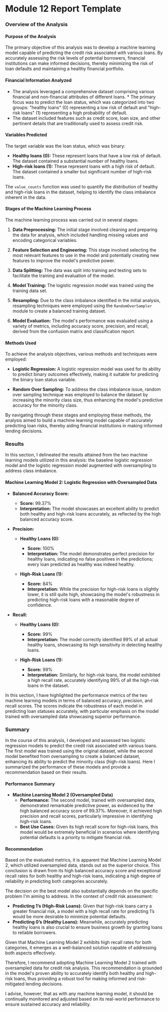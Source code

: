 # Module 12 Report Template


### Overview of the Analysis

#### **Purpose of the Analysis**

The primary objective of this analysis was to develop a machine learning model capable of predicting the credit risk associated with various loans. By accurately assessing the risk levels of potential borrowers, financial institutions can make informed decisions, thereby minimizing the risk of loan defaults and maintaining a healthy financial portfolio.

#### **Financial Information Analyzed**

 * The analysis leveraged a comprehensive dataset comprising various financial and non-financial attributes of different loans.  * The primary focus was to predict the loan status, which was categorized into two groups: "healthy loans" (0) representing a low risk of default and "high-risk loans" (1) representing a high probability of default. 
 * The dataset included features such as credit score, loan size, and other pertinent details that are traditionally used to assess credit risk.

#### **Variables Predicted**

The target variable was the loan status, which was binary:

- **Healthy loans (0):** These represent loans that have a low risk of default. The dataset contained a substantial number of healthy loans.
- **High-risk loans (1):** These represent loans with a high risk of default. The dataset contained a smaller but significant number of high-risk loans.

The `value_counts` function was used to quantify the distribution of healthy and high-risk loans in the dataset, helping to identify the class imbalance inherent in the data.

#### **Stages of the Machine Learning Process**

The machine learning process was carried out in several stages:

1. **Data Preprocessing:** The initial stage involved cleaning and preparing the data for analysis, which included handling missing values and encoding categorical variables.
   
2. **Feature Selection and Engineering:** This stage involved selecting the most relevant features to use in the model and potentially creating new features to improve the model's predictive power.
   
3. **Data Splitting:** The data was split into training and testing sets to facilitate the training and evaluation of the model.
   
4. **Model Training:** The logistic regression model was trained using the training data set.

5. **Resampling:** Due to the class imbalance identified in the initial analysis, resampling techniques were employed using the `RandomOverSampler` module to create a balanced training dataset.

6. **Model Evaluation:** The model's performance was evaluated using a variety of metrics, including accuracy score, precision, and recall, derived from the confusion matrix and classification report.

#### **Methods Used**

To achieve the analysis objectives, various methods and techniques were employed:

- **Logistic Regression:** A logistic regression model was used for its ability to predict binary outcomes effectively, making it suitable for predicting the binary loan status variable.

- **Random Over Sampling:** To address the class imbalance issue, random over sampling technique was employed to balance the dataset by increasing the minority class size, thus enhancing the model's predictive accuracy for the minority class.

By navigating through these stages and employing these methods, the analysis aimed to build a machine learning model capable of accurately predicting loan risks, thereby aiding financial institutions in making informed lending decisions.



### Results

In this section, I delineated the results attained from the two machine learning models utilized in this analysis: the baseline logistic regression model and the logistic regression model augmented with oversampling to address class imbalance.

#### **Machine Learning Model 2: Logistic Regression with Oversampled Data**

- **Balanced Accuracy Score:**
  * **Score:** 99.37%
  * **Interpretation:** The model showcases an excellent ability to predict both healthy and high-risk loans accurately, as reflected by the high balanced accuracy score.

- **Precision:**

  * **Healthy Loans (0):**
    * **Score:** 100%
    * **Interpretation:** The model demonstrates perfect precision for healthy loans, indicating no false positives in the predictions; every loan predicted as healthy was indeed healthy.

  * **High-Risk Loans (1):**
    * **Score:** 84%
    * **Interpretation:** While the precision for high-risk loans is slightly lower, it is still quite high, showcasing the model's robustness in predicting high-risk loans with a reasonable degree of confidence.

- **Recall:**

  * **Healthy Loans (0):**
    * **Score:** 99%
    * **Interpretation:** The model correctly identified 99% of all actual healthy loans, showcasing its high sensitivity in detecting healthy loans.

  * **High-Risk Loans (1):**
    * **Score:** 99%
    * **Interpretation:** Similarly, for high-risk loans, the model exhibited a high recall rate, accurately identifying 99% of all the high-risk loans in the dataset.

In this section, I have highlighted the performance metrics of the two machine learning models in terms of balanced accuracy, precision, and recall scores. The scores indicate the robustness of each model in predicting loan statuses accurately, with particular emphasis on the model trained with oversampled data showcasing superior performance.



### Summary

In the course of this analysis, I developed and assessed two logistic regression models to predict the credit risk associated with various loans. The first model was trained using the original dataset, while the second model benefited from oversampling to create a balanced dataset, enhancing its ability to predict the minority class (high-risk loans). Here I summarized the performance of these models and provide a recommendation based on their results.

#### **Performance Summary**

- **Machine Learning Model 2 (Oversampled Data)**
  - **Performance:** The second model, trained with oversampled data, demonstrated remarkable predictive power, as evidenced by the high balanced accuracy score of 99.37%. Moreover, it achieved high precision and recall scores, particularly impressive in identifying high-risk loans.
  - **Best Use Cases:** Given its high recall score for high-risk loans, this model would be extremely beneficial in scenarios where identifying potential defaults is a priority to mitigate financial risk.

#### **Recommendation**

Based on the evaluated metrics, it is apparent that Machine Learning Model 2, which utilized oversampled data, stands out as the superior choice. This conclusion is drawn from its high balanced accuracy score and exceptional recall rates for both healthy and high-risk loans, indicating a high degree of reliability in predicting both categories accurately. 

The decision on the best model also substantially depends on the specific problem I'm aiming to address. In the context of credit risk assessment:
- **Predicting 1’s (High-Risk Loans):** Given that high-risk loans carry a greater financial risk, a model with a high recall rate for predicting 1’s would be more desirable to minimize potential defaults.
- **Predicting 0’s (Healthy Loans):** Meanwhile, accurately predicting healthy loans is also crucial to ensure business growth by granting loans to reliable borrowers. 

Given that Machine Learning Model 2 exhibits high recall rates for both categories, it emerges as a well-balanced solution capable of addressing both aspects effectively.

Therefore, I recommend adopting Machine Learning Model 2 trained with oversampled data for credit risk analysis. This recommendation is grounded in the model's proven ability to accurately identify both healthy and high-risk loans, thus providing a robust tool for making informed and risk-mitigated lending decisions.

I advise, however, that as with any machine learning model, it should be continually monitored and adjusted based on its real-world performance to ensure sustained accuracy and reliability.
